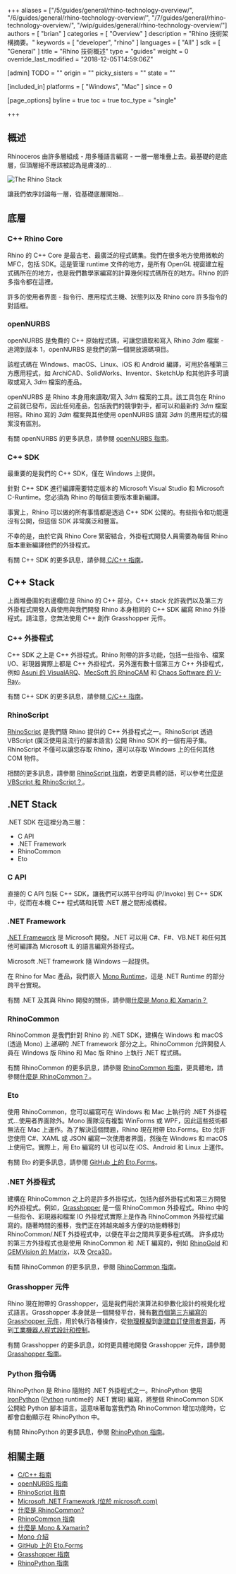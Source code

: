 +++
aliases = ["/5/guides/general/rhino-technology-overview/", "/6/guides/general/rhino-technology-overview/", "/7/guides/general/rhino-technology-overview/", "/wip/guides/general/rhino-technology-overview/"]
authors = [ "brian" ]
categories = [ "Overview" ]
description = "Rhino 技術架構摘要。"
keywords = [ "developer", "rhino" ]
languages = [ "All" ]
sdk = [ "General" ]
title = "Rhino 技術概述"
type = "guides"
weight = 0
override_last_modified = "2018-12-05T14:59:06Z"

[admin]
TODO = ""
origin = ""
picky_sisters = ""
state = ""

[included_in]
platforms = [ "Windows", "Mac" ]
since = 0

[page_options]
byline = true
toc = true
toc_type = "single"

+++


## 概述

Rhinoceros 由許多層組成 - 用多種語言編寫 - 一層一層堆疊上去。最基礎的是底層，但頂層絕不應該被認為是膚淺的...

![The Rhino Stack](/images/rhino-technology-overview-01.png)

讓我們依序討論每一層，從基礎底層開始...

## 底層

### C++ Rhino Core

Rhino 的 C++ Core 是最古老、最廣泛的程式碼集。我們在很多地方使用微軟的 MFC，包括 SDK。這是管理 runtime 文件的地方，是所有 OpenGL 視窗建立程式碼所在的地方，也是我們數學家編寫的計算幾何程式碼所在的地方。Rhino 的許多指令都在這裡。

許多的使用者界面 - 指令行、應用程式主機、狀態列以及 Rhino core 許多指令的對話框。

### openNURBS

openNURBS 是免費的 C++ 原始程式碼，可讓您讀取和寫入 Rhino *3dm* 檔案 - 追溯到版本 1，openNURBS 是我們的第一個開放源碼項目。

該程式碼在 Windows、macOS、Linux、iOS 和 Android 編譯，可用於各種第三方應用程式，如 ArchiCAD、SolidWorks、Inventor、SketchUp 和其他許多可讀取或寫入 *3dm* 檔案的產品。

openNURBS 是 Rhino 本身用來讀取/寫入 *3dm* 檔案的工具。該工具包在 Rhino 之前就已發布，因此任何產品，包括我們的競爭對手，都可以和最新的 *3dm* 檔案相容。Rhino 寫的 *3dm* 檔案與其他使用 openNURBS 讀寫 *3dm* 的應用程式的檔案沒有區別。

有關 openNURBS 的更多訊息，請參閱 [openNURBS 指南](/guides/opennurbs/)。

### C++ SDK

最重要的是我們的 C++ SDK，僅在 Windows 上提供。

針對 C++ SDK 進行編譯需要特定版本的 Microsoft Visual Studio 和 Microsoft C-Runtime。您必須為 Rhino 的每個主要版本重新編譯。

事實上，Rhino 可以做的所有事情都是透過 C++ SDK 公開的。有些指令和功能還沒有公開，但這個 SDK 非常廣泛和豐富。

不幸的是，由於它與 Rhino Core 緊密結合，外掛程式開發人員需要為每個 Rhino 版本重新編譯他們的外掛程式。

有關 C++ SDK 的更多訊息，請參閱[ C/C++ 指南](/guides/cpp/)。

## C++ Stack

上面堆疊圖的右邊欄位是 Rhino 的 C++ 部分。C++ stack 允許我們以及第三方外掛程式開發人員使用與我們開發 Rhino 本身相同的 C++ SDK 編寫 Rhino 外掛程式。請注意，您無法使用 C++ 創作 Grasshopper 元件。

### C++ 外掛程式

C++ SDK 之上是 C++ 外掛程式。Rhino 附帶的許多功能，包括一些指令、檔案 I/O、彩現器實際上都是 C++ 外掛程式，另外還有數十個第三方 C++ 外掛程式，例如 [Asuni 的 VisualARQ](http://www.visualarq.com/)、[MecSoft 的 RhinoCAM](https://mecsoft.com/rhinocam-software/) 和 [Chaos Software 的 V-Ray](https://www.chaosgroup.com/vray/rhino)。

有關 C++ SDK 的更多訊息，請參閱[ C/C++ 指南](/guides/cpp/)。

### RhinoScript

[RhinoScript](/guides/rhinoscript/what-are-vbscript-rhinoscript/) 是我們隨 Rhino 提供的 C++ 外掛程式之一。RhinoScript 透過 VBScript (廣泛使用且流行的腳本語言) 公開 Rhino SDK 的一個有用子集。RhinoScript 不僅可以讓您存取 Rhino，還可以存取 Windows 上的任何其他 COM 物件。

相關的更多訊息，請參閱 [RhinoScript 指南](/guides/rhinoscript/)，若要更具體的話，可以參考[什麼是 VBScript 和 RhinoScript？](/guides/rhinoscript/what-are-vbscript-rhinoscript/)。

## .NET Stack

.NET SDK 在這裡分為三層：

- C API
- .NET Framework
- RhinoCommon
- Eto

### C API

直接的 C API 包裝 C++ SDK，讓我們可以將平台呼叫 (P/Invoke) 到 C++ SDK 中，從而在本機 C++ 程式碼和託管 .NET 層之間形成橋樑。

### .NET Framework

[.NET Framework](https://www.microsoft.com/net/framework) 是 Microsoft 開發。.NET 可以用 C#、F#、VB.NET 和任何其他可編譯為 Microsoft IL 的語言編寫外掛程式。

Microsoft .NET framework 隨 Windows 一起提供。

在 Rhino for Mac 產品，我們嵌入 [Mono Runtime](https://www.mono-project.com)，這是 .NET Runtime 的部分跨平台實現。

有關 .NET 及其與 Rhino 開發的關係，請參閱[什麼是 Mono 和 Xamarin？](/guides/rhinocommon/what-are-mono-and-xamarin/)

### RhinoCommon

RhinoCommon 是我們針對 Rhino 的 .NET SDK，建構在 Windows 和 macOS (透過 Mono) 上*通用*的 .NET framework 部分之上。RhinoCommon 允許開發人員在 Windows 版 Rhino 和 Mac 版 Rhino 上執行 .NET 程式碼。

有關 RhinoCommon 的更多訊息，請參閱 [RhinoCommon 指南](/guides/rhinocommon/)，更具體地，請參閱[什麼是 RhinoCommon？](/guides/rhinocommon/what-is-rhinocommon)。

### Eto

使用 RhinoCommon，您可以編寫可在 Windows 和 Mac 上執行的 .NET 外掛程式…使用者界面除外。Mono 團隊沒有複製 WinForms 或 WPF，因此這些技術都無法在 Mac 上運作。為了解決這個問題，Rhino 現在附帶 Eto.Forms。Eto 允許您使用 C#、XAML 或 JSON 編寫一次使用者界面，然後在 Windows 和 macOS 上使用它。實際上，用 Eto 編寫的 UI 也可以在 iOS、Android 和 Linux 上運作。

有關 Eto 的更多訊息，請參閱 [GitHub 上的 Eto.Forms](https://github.com/picoe/Eto)。

### .NET 外掛程式

建構在 RhinoCommon 之上的是許多外掛程式，包括內部外掛程式和第三方開發的外掛程式。例如，[Grasshopper](http://www.grasshopper3d.com/) 是一個 RhinoCommon 外掛程式。Rhino 中的一些指令、彩現器和檔案 IO 外掛程式實際上是作為 RhinoCommon 外掛程式編寫的。隨著時間的推移，我們正在將越來越多方便的功能轉移到 RhinoCommon/.NET 外掛程式中，以便在平台之間共享更多程式碼。 許多成功的第三方外掛程式也是使用 RhinoCommon 和 .NET 編寫的，例如 [RhinoGold](http://www.tdmsolutions.com/) 和 [GEMVision 的 Matrix](http://www.stuller.com/matrix)，以及 [Orca3D](http://orca3d.com/)。

有關 RhinoCommon 的更多訊息，參閱 [RhinoCommon 指南](/guides/rhinocommon/)。

### Grasshopper 元件

Rhino 現在附帶的 Grasshopper，這是我們用於演算法和參數化設計的視覺化程式語言。Grasshopper 本身就是一個開發平台，擁有[數百個第三方編寫的 Grasshopper 元件](http://www.food4rhino.com/grasshopper-addons)，用於執行各種操作，從[物理模擬](http://www.food4rhino.com/project/kangaroo)到[創建自訂使用者界面](http://www.food4rhino.com/project/human-ui)，再到[工業機器人程式設計和控制](http://www.food4rhino.com/project/hal)。

有關 Grasshopper 的更多訊息，如何更具體地開發 Grasshopper 元件，請參閱 [Grasshopper 指南](/guides/grasshopper/)。

### Python 指令碼

RhinoPython 是 Rhino 隨附的 .NET 外掛程式之一。RhinoPython 使用 [IronPython](http://ironpython.net/) ([Python](https://www.python.org/) runtime的 .NET 實現) 編寫，將整個 RhinoCommon SDK 公開給 Python 腳本語言。這意味著每當我們為 RhinoCommon 增加功能時，它都會自動顯示在 RhinoPython 中。

有關 RhinoPython 的更多訊息，參閱 [RhinoPython 指南](/guides/rhinopython/)。

## 相關主題

- [C/C++ 指南](/guides/cpp/)
- [openNURBS 指南](/guides/opennurbs/)
- [RhinoScript 指南](/guides/rhinoscript/)
- [Microsoft .NET Framework (位於 microsoft.com)](https://www.microsoft.com/net/framework)
- [什麼是 RhinoCommon?](/guides/rhinocommon/what-is-rhinocommon)
- [RhinoCommon 指南](/guides/rhinocommon/)
- [什麼是 Mono & Xamarin?](/guides/rhinocommon/what-are-mono-and-xamarin/)
- [Mono 介紹](https://www.mono-project.com)
- [GitHub 上的 Eto.Forms](https://github.com/picoe/Eto)
- [Grasshopper 指南](/guides/grasshopper/)
- [RhinoPython 指南](/guides/rhinopython/)
